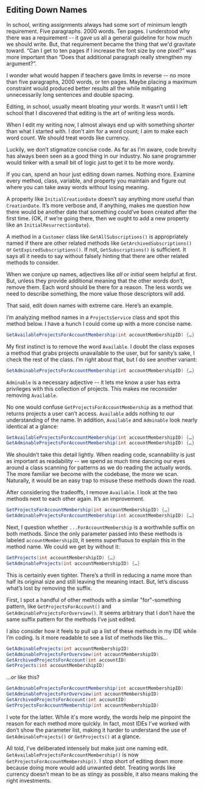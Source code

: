 ## Editing Down Names

In school, writing assignments always had some sort of minimum length requirement. Five paragraphs. 2000 words. Ten pages. I understood why there was a requirement -- it gave us all a general guideline for how much we should write. But, that requirement became the thing that we'd gravitate toward. “Can I get to ten pages if I increase the font size by one pixel?” was more important than “Does that additional paragraph really strengthen my argument?”.

I wonder what would happen if teachers gave limits in reverse -- no more than five paragraphs, 2000 words, or ten pages. Maybe placing a maximum constraint would produced better results all the while mitigating unnecessarily long sentences and double spacing.

Editing, in school, usually meant bloating your words. It wasn’t until I left school that I discovered that editing is the art of writing less words. 

When I edit my writing now, I almost always end up with something _shorter_ than what I started with. I don't aim for a word count; I aim to make each word count. We should treat words like currency.

Luckily, we don’t stigmatize concise code. As far as I’m aware, code brevity has always been seen as a good thing in our industry. No sane programmer would tinker with a small bit of logic just to get it to be more wordy.

If you can, spend an hour just editing down names. Nothing more. Examine every method, class, variable, and property you maintain and figure out where you can take away words without losing meaning.

A property like `InitialCreationDate` doesn’t say anything more useful than `CreationDate`. It’s more verbose and, if anything, makes me question how there would be another date that something could’ve been created after the first time. (OK, if we’re going there, then we ought to add a new property like an `InitialResurrectionDate`).

A method in a `Customer` class like `GetAllSubscriptions()` is appropriately named if there are other related methods like `GetArchivedSubscriptions()` or `GetExpiredSubscriptions()`.  If not, `GetSubscriptions()` is sufficient. It says all it needs to say without falsely hinting that there are other related methods to consider.

When we conjure up names, adjectives like _all_ or _initial_ seem helpful at first. But, unless they provide additional meaning that the other words don’t, remove them. Each word should be there for a reason. The less words we need to describe something, the more value those descriptors will add.

That said, edit down names with extreme care. Here’s an example.

I’m analyzing method names in a `ProjectsService` class and spot this method below. I have a hunch I could come up with a more concise name.

```C#
GetAvailableProjectsForAccountMembership(int accountMembershipID) {…}
```

My first instinct is to remove the word `Available`. I doubt the class exposes a method that grabs projects unavailable to the user, but for sanity’s sake, I check the rest of the class. I’m right about that, but I do see another variant:

```C#
GetAdminableProjectsForAccountMembership(int accountMembershipID) {…}
```

`Adminable` is a necessary adjective -- it lets me know a user has extra privileges with this collection of projects. This makes me reconsider removing `Available`.

No one would confuse `GetProjectsForAccountMembership` as a method that returns projects a user can’t access. `Available` adds nothing to our understanding of the name. In addition, `Available` and `Adminable` look nearly identical at a glance:

```C#
GetAvailableProjectsForAccountMembership(int accountMembershipID) {…}
GetAdminableProjectsForAccountMembership(int accountMembershipID) {…}
```

We shouldn’t take this detail lightly. When reading code, scannability is just as important as readability -- we spend as much time dancing our eyes around a class scanning for patterns as we do reading the actually words. The more familiar we become with the codebase, the more we scan. Naturally, it would be an easy trap to misuse these methods down the road.

After considering the tradeoffs, I remove `Available`. I look at the two methods next to each other again. It’s an improvement.

```C#
GetProjectsForAccountMembership(int accountMembershipID) {…}
GetAdminableProjectsForAccountMembership(int accountMembershipID) {…}
```

Next, I question whether `...ForAccountMembership` is a worthwhile suffix on both methods. Since the only parameter passed into these methods is labeled `accountMembershipID`, it seems superfluous to explain this in the method name. We could we get by without it:

```C#
GetProjects(int accountMembershipID) {…}
GetAdminableProjects(int accountMembershipID) {…}
```

This is certainly even tighter. There’s a thrill in reducing a name more than half its original size and still leaving the meaning intact. But, let’s discuss what’s lost by removing the suffix.

First, I spot a handful of other methods with a similar "for"-something pattern, like `GetProjectsForAccount()` and `GetAdminableProjectsForOverview()`.  It seems arbitrary that I don’t have the same suffix pattern for the methods I’ve just edited.

I also consider how it feels to pull up a list of these methods in my IDE while I’m coding. Is it more readable to see a list of methods like this...

```C#
GetAdminableProjects(int accountMembershipID)
GetAdminableProjectsForOverview(int accountMembershipID)
GetArchivedProjectsForAccount(int accountID)
GetProjects(int accountMembershipID)
```

...or like this?

```C#
GetAdminableProjectsForAccountMembership(int accountMembershipID)
GetAdminableProjectsForOverview(int accountMembershipID)
GetArchivedProjectsForAccount(int accountID)
GetProjectsForAccountMembership(int accountMembershipID)
```

I vote for the latter. While it's more wordy, the words help me pinpoint the reason for each method more quickly.  In fact, most IDEs I’ve worked with don’t show the parameter list, making it harder to understand the use of `GetAdminableProjects()` or `GetProjects()` at a glance.

All told, I’ve deliberated intensely but make just one naming edit. `GetAvailableProjectsForAccountMembership()` is now `GetProjectsForAccountMembership()`. I stop short of editing down more because doing more would add unwanted debt. Treating words like currency doesn’t mean to be as stingy as possible, it also means making the right investments. 
